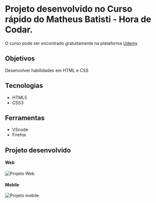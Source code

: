 # Projeto desenvolvido no Curso rápido do Matheus Batisti - Hora de Codar.

O curso pode ser encontrado gratuitamente na plataforma [Udemy](https://www.udemy.com/course/html5-e-css3-crie-seu-primeiro-site-inclui-flexbox)

## Objetivos
Desenvolver habilidades em HTML e CSS

## Tecnologias

- HTML5
- CSS3

## Ferramentas

- VScode
- Firefox 

## Projeto desenvolvido

#### Web
![Projeto Web](/home/jaqueline/Documents/Udemy_html_css_free/projeto/.git_assets/final_web.png  "Projeto Web")

#### Mobile

![Projeto mobile](/home/jaqueline/Documents/Udemy_html_css_free/projeto/.git_assets/final_mobile.png  "Projeto mobile")